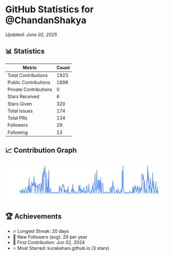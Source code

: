 # GitHub Statistics for @ChandanShakya
*Updated: June 02, 2025*

## 📊 Statistics
| Metric | Count |
|--------|--------|
| Total Contributions | 1923 |
| Public Contributions | 1898 |
| Private Contributions | 0 |
| Stars Received | 6 |
| Stars Given | 320 |
| Total Issues | 174 |
| Total PRs | 134 |
| Followers | 29 |
| Following | 13 |

## 📈 Contribution Graph

![Contribution Graph](./contribution_graph.png)

## 🏆 Achievements

- 🔥 Longest Streak: 20 days
- 👥 New Followers (avg): 29 per year
- 📅 First Contribution: Jun 02, 2024
- ⭐ Most Starred: kurakahani.github.io (3 stars)
